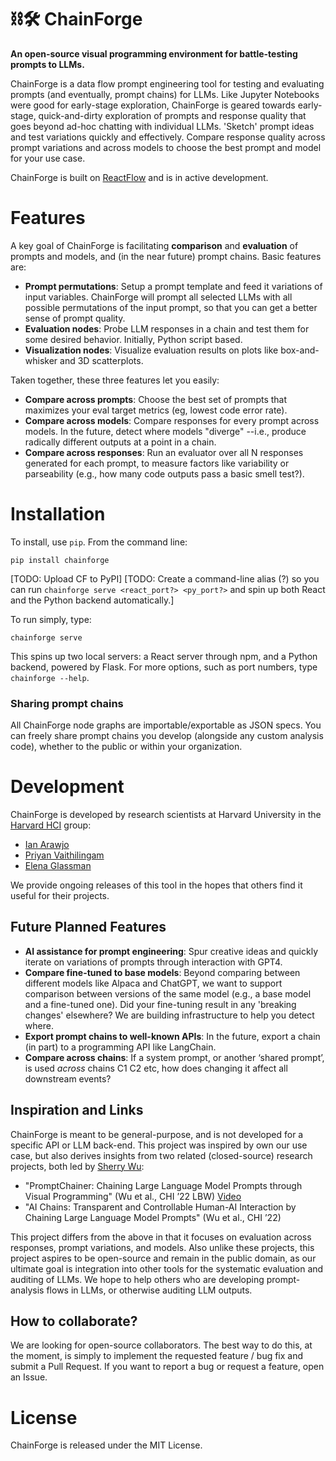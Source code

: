 # ⛓️🛠️ ChainForge
**An open-source visual programming environment for battle-testing prompts to LLMs.**

ChainForge is a data flow prompt engineering tool for testing and evaluating prompts (and eventually, prompt chains) for LLMs. Like Jupyter Notebooks were good for early-stage exploration, ChainForge is geared towards early-stage, quick-and-dirty exploration of prompts and response quality that goes beyond ad-hoc chatting with individual LLMs. 'Sketch' prompt ideas and test variations quickly and effectively. Compare response quality across prompt variations and across models to choose the best prompt and model for your use case. 

ChainForge is built on [ReactFlow](https://reactflow.dev) and is in active development.

# Features

A key goal of ChainForge is facilitating **comparison** and **evaluation** of prompts and models, and (in the near future) prompt chains. Basic features are:
- **Prompt permutations**: Setup a prompt template and feed it variations of input variables. ChainForge will prompt all selected LLMs with all possible permutations of the input prompt, so that you can get a better sense of prompt quality.
- **Evaluation nodes**: Probe LLM responses in a chain and test them for some desired behavior. Initially, Python script based. 
- **Visualization nodes**: Visualize evaluation results on plots like box-and-whisker and 3D scatterplots.

Taken together, these three features let you easily:
  - **Compare across prompts**: Choose the best set of prompts that maximizes your eval target metrics (eg, lowest code error rate).
  - **Compare across models**: Compare responses for every prompt across models. In the future, detect where models "diverge" --i.e., produce radically different outputs at a point in a chain.
  - **Compare across responses**: Run an evaluator over all N responses generated for each prompt, to measure factors like variability or parseability (e.g., how many code outputs pass a basic smell test?).
  
# Installation

To install, use `pip`. From the command line:

```
pip install chainforge
```

[TODO: Upload CF to PyPI]
[TODO: Create a command-line alias (?) so you can run `chainforge serve <react_port?> <py_port?>` and spin up both React and the Python backend automatically.]

To run simply, type:

```
chainforge serve
```

This spins up two local servers: a React server through npm, and a Python backend, powered by Flask. For more options, such as port numbers, type `chainforge --help`.

### Sharing prompt chains

All ChainForge node graphs are importable/exportable as JSON specs. You can freely share prompt chains you develop (alongside any custom analysis code), whether to the public or within your organization. 

# Development

ChainForge is developed by research scientists at Harvard University in the [Harvard HCI](https://hci.seas.harvard.edu) group:
- [Ian Arawjo](http://ianarawjo.com/index.html)
- [Priyan Vaithilingam](https://priyan.info)
- [Elena Glassman]()

We provide ongoing releases of this tool in the hopes that others find it useful for their projects.

## Future Planned Features

- **AI assistance for prompt engineering**: Spur creative ideas and quickly iterate on variations of prompts through interaction with GPT4.
- **Compare fine-tuned to base models**: Beyond comparing between different models like Alpaca and ChatGPT, we want to support comparison between versions of the same model (e.g., a base model and a fine-tuned one). Did your fine-tuning result in any 'breaking changes' elsewhere? We are building infrastructure to help you detect where.  
- **Export prompt chains to well-known APIs**: In the future, export a chain (in part) to a programming API like LangChain.
- **Compare across chains**: If a system prompt, or another ‘shared prompt’, is used *across* chains C1 C2 etc, how does changing it affect all downstream events?

## Inspiration and Links

ChainForge is meant to be general-purpose, and is not developed for a specific API or LLM back-end. 
This project was inspired by own our use case, but also derives insights from two related (closed-source) research projects, both led by [Sherry Wu](https://www.cs.cmu.edu/~sherryw/):
- "PromptChainer: Chaining Large Language Model Prompts through Visual Programming" (Wu et al., CHI ’22 LBW) [Video](https://www.youtube.com/watch?v=p6MA8q19uo0)
- "AI Chains: Transparent and Controllable Human-AI Interaction by Chaining Large Language Model Prompts" (Wu et al., CHI ’22)

This project differs from the above in that it focuses on evaluation across responses, prompt variations, and models. Also unlike these projects, this project aspires to be open-source and remain in the public domain, as our ultimate goal is integration into other tools for the systematic evaluation and auditing of LLMs. We hope to help others who are developing prompt-analysis flows in LLMs, or otherwise auditing LLM outputs. 

## How to collaborate?

We are looking for open-source collaborators. The best way to do this, at the moment, is simply to implement the requested feature / bug fix and submit a Pull Request. If you want to report a bug or request a feature, open an Issue. 

# License

ChainForge is released under the MIT License.
